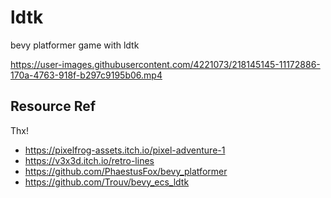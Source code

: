 # ldtk
bevy platformer game with ldtk 



https://user-images.githubusercontent.com/4221073/218145145-11172886-170a-4763-918f-b297c9195b06.mp4



## Resource Ref

Thx!

- https://pixelfrog-assets.itch.io/pixel-adventure-1
- https://v3x3d.itch.io/retro-lines
- https://github.com/PhaestusFox/bevy_platformer
- https://github.com/Trouv/bevy_ecs_ldtk
